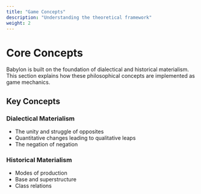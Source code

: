 ```yaml
---
title: "Game Concepts"
description: "Understanding the theoretical framework"
weight: 2
---
```


# Core Concepts

Babylon is built on the foundation of dialectical and historical materialism. This section explains how these philosophical concepts are implemented as game mechanics.

## Key Concepts

### Dialectical Materialism
- The unity and struggle of opposites
- Quantitative changes leading to qualitative leaps
- The negation of negation

### Historical Materialism
- Modes of production
- Base and superstructure
- Class relations
